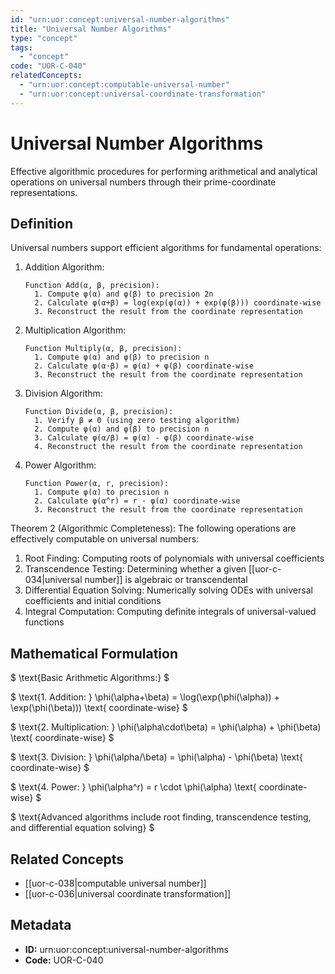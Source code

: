 ```yaml
---
id: "urn:uor:concept:universal-number-algorithms"
title: "Universal Number Algorithms"
type: "concept"
tags:
  - "concept"
code: "UOR-C-040"
relatedConcepts:
  - "urn:uor:concept:computable-universal-number"
  - "urn:uor:concept:universal-coordinate-transformation"
---
```


# Universal Number Algorithms

Effective algorithmic procedures for performing arithmetical and analytical operations on universal numbers through their prime-coordinate representations.

## Definition

Universal numbers support efficient algorithms for fundamental operations:

1. Addition Algorithm:
   ```
   Function Add(α, β, precision):
     1. Compute φ(α) and φ(β) to precision 2n
     2. Calculate φ(α+β) = log(exp(φ(α)) + exp(φ(β))) coordinate-wise
     3. Reconstruct the result from the coordinate representation
   ```

2. Multiplication Algorithm:
   ```
   Function Multiply(α, β, precision):
     1. Compute φ(α) and φ(β) to precision n
     2. Calculate φ(α·β) = φ(α) + φ(β) coordinate-wise
     3. Reconstruct the result from the coordinate representation
   ```

3. Division Algorithm:
   ```
   Function Divide(α, β, precision):
     1. Verify β ≠ 0 (using zero testing algorithm)
     2. Compute φ(α) and φ(β) to precision n
     3. Calculate φ(α/β) = φ(α) - φ(β) coordinate-wise
     4. Reconstruct the result from the coordinate representation
   ```

4. Power Algorithm:
   ```
   Function Power(α, r, precision):
     1. Compute φ(α) to precision n
     2. Calculate φ(α^r) = r · φ(α) coordinate-wise
     3. Reconstruct the result from the coordinate representation
   ```

Theorem 2 (Algorithmic Completeness): The following operations are effectively computable on universal numbers:

1. Root Finding: Computing roots of polynomials with universal coefficients
2. Transcendence Testing: Determining whether a given [[uor-c-034|universal number]] is algebraic or transcendental
3. Differential Equation Solving: Numerically solving ODEs with universal coefficients and initial conditions
4. Integral Computation: Computing definite integrals of universal-valued functions

## Mathematical Formulation

$
\text{Basic Arithmetic Algorithms:}
$

$
\text{1. Addition: } \phi(\alpha+\beta) = \log(\exp(\phi(\alpha)) + \exp(\phi(\beta))) \text{ coordinate-wise}
$

$
\text{2. Multiplication: } \phi(\alpha\cdot\beta) = \phi(\alpha) + \phi(\beta) \text{ coordinate-wise}
$

$
\text{3. Division: } \phi(\alpha/\beta) = \phi(\alpha) - \phi(\beta) \text{ coordinate-wise}
$

$
\text{4. Power: } \phi(\alpha^r) = r \cdot \phi(\alpha) \text{ coordinate-wise}
$

$
\text{Advanced algorithms include root finding, transcendence testing, and differential equation solving}
$

## Related Concepts

- [[uor-c-038|computable universal number]]
- [[uor-c-036|universal coordinate transformation]]

## Metadata

- **ID:** urn:uor:concept:universal-number-algorithms
- **Code:** UOR-C-040
